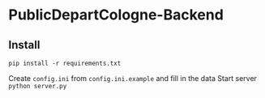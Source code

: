 # PublicDepartCologne-Backend
## Install
```shell
pip install -r requirements.txt
```
Create ```config.ini``` from ```config.ini.example``` and fill in the data
Start server ```python server.py```
